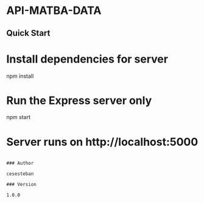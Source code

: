 # API-MATBA-DATA

## Quick Start

# Install dependencies for server

npm install

# Run the Express server only

npm start

# Server runs on http://localhost:5000

```

### Author

cesesteban

### Version

1.0.0
```
